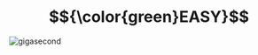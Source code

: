 

# $${\color{green}EASY}$$

![gigasecond](https://user-images.githubusercontent.com/65892342/229428473-67750f77-1e6a-4e36-aaeb-6f04df348a76.svg)
